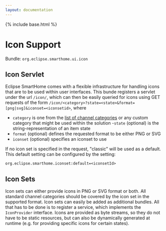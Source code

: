 ```yaml
---
layout: documentation
---
```


{% include base.html %}

# Icon Support

Bundle: `org.eclipse.smarthome.ui.icon`

## Icon Servlet

Eclipse SmartHome comes with a flexible infrastructure for handling icons that are to be used within user interfaces.
This bunde registers a servlet under the url `/icon/`, which can then be easily queried for icons using GET requests of the form `/icon/<category>?state=<state>&format=[png|svg]&iconset=<iconsetid>`, where 
- `category` is one from the [list of channel categories](../../development/bindings/categories.html#channel-categories) or any custom category that might be used within the solution
-`state` (optional) is the string-representation of an item state
- `format` (optional) defines the requested format to be either PNG or SVG 
- `iconset` (optional) specifies an iconset to use

If no icon set is specified in the request, "classic" will be used as a default. This default setting can be configured by the setting:

```
org.eclipse.smarthome.iconset:default=<iconsetId>
```

## Icon Sets

Icon sets can either provide icons in PNG or SVG format or both. All standard channel categories should be covered by the icon set in the supported format.
Icon sets can easily be added as additional bundles. All that has to be done is to register a service, which implements the `IconProvider` interface. Icons are provided as byte streams, so they do not have to be static resources, but can also be dynamically generated at runtime (e.g. for providing specific icons for certain states).
 
